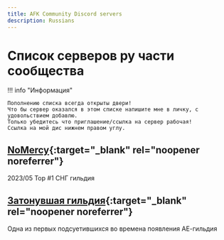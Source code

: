 ```yaml
---
title: AFK Community Discord servers
description: Russians
---
```

# Список серверов ру части сообщества

!!! info "Информация"

    Пополнению списка всегда открыты двери!  
    Что бы сервер оказался в этом списке напишите мне в личку, с удовольствием добавлю.  
    Только убедитесь что приглашение/ссылка на сервер рабочая!  
    Ссылка на мой дис нижнем правом углу.

## [NoMercy](https://discord.gg/nom3rcy){:target="_blank" rel="noopener noreferrer"}

 2023/05 Top #1 СНГ гильдия

## [Затонувшая гильдия](https://discord.gg/NFqvgcX3ak){:target="_blank" rel="noopener noreferrer"}

Одна из первых подсуетившихся во времена появления АЕ-гильдия
